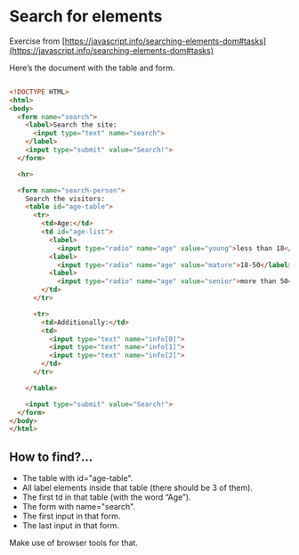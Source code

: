 # Search for elements

Exercise from [https://javascript.info/searching-elements-dom#tasks](https://javascript.info/searching-elements-dom#tasks)

Here’s the document with the table and form.

```html

<!DOCTYPE HTML>
<html>
<body>
  <form name="search">
    <label>Search the site:
      <input type="text" name="search">
    </label>
    <input type="submit" value="Search!">
  </form>

  <hr>

  <form name="search-person">
    Search the visitors:
    <table id="age-table">
      <tr>
        <td>Age:</td>
        <td id="age-list">
          <label>
            <input type="radio" name="age" value="young">less than 18</label>
          <label>
            <input type="radio" name="age" value="mature">18-50</label>
          <label>
            <input type="radio" name="age" value="senior">more than 50</label>
        </td>
      </tr>

      <tr>
        <td>Additionally:</td>
        <td>
          <input type="text" name="info[0]">
          <input type="text" name="info[1]">
          <input type="text" name="info[2]">
        </td>
      </tr>

    </table>

    <input type="submit" value="Search!">
  </form>
</body>
</html>
```

## How to find?…

- The table with id="age-table".
- All label elements inside that table (there should be 3 of them).
- The first td in that table (with the word “Age”).
- The form with name="search".
- The first input in that form.
- The last input in that form.
 
Make use of browser tools for that.
